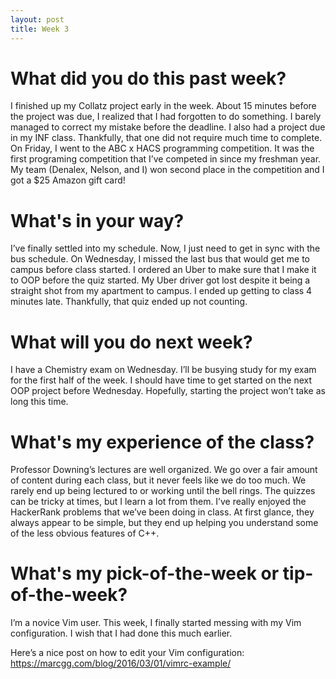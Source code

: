 ```yaml
---
layout: post
title: Week 3
---
```


# What did you do this past week?
I finished up my Collatz project early in the week. About 15 minutes before the project was due, I realized that I had forgotten to do something. I barely managed to correct my mistake before the deadline. I also had a project due in my INF class. Thankfully, that one did not require much time to complete. On Friday, I went to the ABC x HACS programming competition. It was the first programing competition that I’ve competed in since my freshman year. My team (Denalex, Nelson, and I) won second place in the competition and I got a $25 Amazon gift card! 

# What's in your way?
I’ve finally settled into my schedule. Now, I just need to get in sync with the bus schedule. On Wednesday, I missed the last bus that would get me to campus before class started. I ordered an Uber to make sure that I make it to OOP before the quiz started. My Uber driver got lost despite it being a straight shot from my apartment to campus. I ended up getting to class 4 minutes late. Thankfully, that quiz ended up not counting.

# What will you do next week?
I have a Chemistry exam on Wednesday. I’ll be busying study for my exam for the first half of the week. I should have time to get started on the next OOP project before Wednesday. Hopefully, starting the project won’t take as long this time. 

# What's my experience of the class?
Professor Downing’s lectures are well organized. We go over a fair amount of content during each class, but it never feels like we do too much. We rarely end up being lectured to or working until the bell rings. The quizzes can be tricky at times, but I learn a lot from them. I’ve really enjoyed the HackerRank problems that we’ve been doing in class. At first glance, they always appear to be simple, but they end up helping you understand some of the less obvious features of C++.

# What's my pick-of-the-week or tip-of-the-week?
I’m a novice Vim user. This week, I finally started messing with my Vim configuration. I wish that I had done this much earlier.

Here’s a nice post on how to edit your Vim configuration: https://marcgg.com/blog/2016/03/01/vimrc-example/

